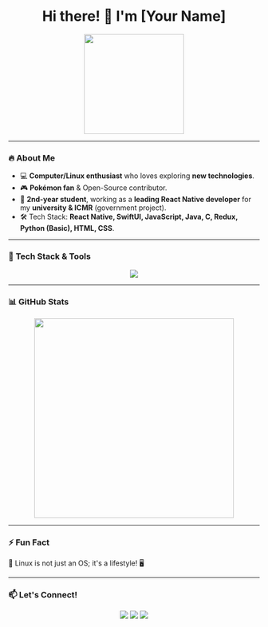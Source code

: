 <h1 align="center">Hi there! 👋 I'm [Your Name] </h1>

<p align="center">
  <img src="https://media.giphy.com/media/v1.Y2lkPTc5MGI3NjExNWY1OTFhODJlYjhiODAxODhlNWMxOGY2MmNlY2JlMmYwMzFiODBlMSZjdD1n/DRfu7BT8ZK1uo/giphy.gif" width="200">
</p>

---

### 🔥 **About Me**
- 💻 **Computer/Linux enthusiast** who loves exploring **new technologies**.  
- 🎮 **Pokémon fan** & Open-Source contributor.  
- 🚀 **2nd-year student**, working as a **leading React Native developer** for my **university & ICMR** (government project).  
- 🛠️ Tech Stack: **React Native, SwiftUI, JavaScript, Java, C, Redux, Python (Basic), HTML, CSS**.  

---

### 🚀 **Tech Stack & Tools**
<p align="center">
  <img src="https://skillicons.dev/icons?i=js,java,swift,react,redux,html,css,linux,git,github,python,vscode" />
</p>

---

### 📊 **GitHub Stats**
<p align="center">
  <img src="https://github-readme-stats.vercel.app/api?username=developer-bhavesh&show_icons=true&theme=tokyonight" width="400" />
</p>

---

### ⚡ **Fun Fact**
🐧 Linux is not just an OS; it's a lifestyle! 🖥️  

---

### 📫 **Let's Connect!**
<p align="center">
  <a href="https://github.com/your-username"><img src="https://img.shields.io/badge/GitHub-000000?style=for-the-badge&logo=github&logoColor=white" /></a>
  <a href="https://twitter.com/your-twitter"><img src="https://img.shields.io/badge/Twitter-1DA1F2?style=for-the-badge&logo=twitter&logoColor=white" /></a>
  <a href="mailto:your-email@gmail.com"><img src="https://img.shields.io/badge/Email-D14836?style=for-the-badge&logo=gmail&logoColor=white" /></a>
</p>

